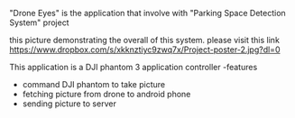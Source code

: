 "Drone Eyes" is the application that involve with "Parking Space Detection System" project
 
this picture demonstrating the overall of this system. please visit this link 
https://www.dropbox.com/s/xkknztiyc9zwq7x/Project-poster-2.jpg?dl=0

This application is a DJI phantom 3 application controller
-features
* command DJI phantom to take picture
* fetching picture from drone to android phone
* sending picture to server 